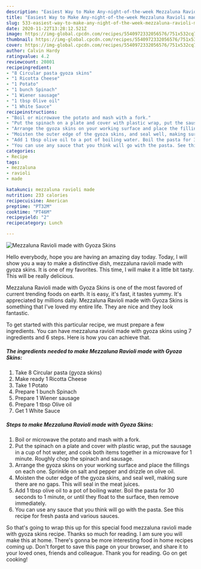 ```yaml
---
description: "Easiest Way to Make Any-night-of-the-week Mezzaluna Ravioli made with Gyoza Skins"
title: "Easiest Way to Make Any-night-of-the-week Mezzaluna Ravioli made with Gyoza Skins"
slug: 533-easiest-way-to-make-any-night-of-the-week-mezzaluna-ravioli-made-with-gyoza-skins
date: 2020-11-22T13:28:12.521Z
image: https://img-global.cpcdn.com/recipes/5540972332056576/751x532cq70/mezzaluna-ravioli-made-with-gyoza-skins-recipe-main-photo.jpg
thumbnail: https://img-global.cpcdn.com/recipes/5540972332056576/751x532cq70/mezzaluna-ravioli-made-with-gyoza-skins-recipe-main-photo.jpg
cover: https://img-global.cpcdn.com/recipes/5540972332056576/751x532cq70/mezzaluna-ravioli-made-with-gyoza-skins-recipe-main-photo.jpg
author: Calvin Hardy
ratingvalue: 4.2
reviewcount: 20801
recipeingredient:
- "8 Circular pasta gyoza skins"
- "1 Ricotta Cheese"
- "1 Potato"
- "1 bunch Spinach"
- "1 Wiener sausage"
- "1 tbsp Olive oil"
- "1 White Sauce"
recipeinstructions:
- "Boil or microwave the potato and mash with a fork."
- "Put the spinach on a plate and cover with plastic wrap, put the sausage in a cup of hot water, and cook both items together in a microwave for 1 minute. Roughly chop the spinach and sausage."
- "Arrange the gyoza skins on your working surface and place the fillings on each one. Sprinkle on salt and pepper and drizzle on olive oil."
- "Moisten the outer edge of the gyoza skins, and seal well, making sure there are no gaps. This will seal in the meat juices."
- "Add 1 tbsp olive oil to a pot of boiling water. Boil the pasta for 30 seconds to 1 minute, or until they float to the surface, then remove immediately."
- "You can use any sauce that you think will go with the pasta. See this recipe for fresh pasta and various sauces."
categories:
- Recipe
tags:
- mezzaluna
- ravioli
- made

katakunci: mezzaluna ravioli made 
nutrition: 233 calories
recipecuisine: American
preptime: "PT32M"
cooktime: "PT46M"
recipeyield: "2"
recipecategory: Lunch

---
```



![Mezzaluna Ravioli made with Gyoza Skins](https://img-global.cpcdn.com/recipes/5540972332056576/751x532cq70/mezzaluna-ravioli-made-with-gyoza-skins-recipe-main-photo.jpg)

Hello everybody, hope you are having an amazing day today. Today, I will show you a way to make a distinctive dish, mezzaluna ravioli made with gyoza skins. It is one of my favorites. This time, I will make it a little bit tasty. This will be really delicious.

Mezzaluna Ravioli made with Gyoza Skins is one of the most favored of current trending foods on earth. It is easy, it's fast, it tastes yummy. It's appreciated by millions daily. Mezzaluna Ravioli made with Gyoza Skins is something that I've loved my entire life. They are nice and they look fantastic.




To get started with this particular recipe, we must prepare a few ingredients. You can have mezzaluna ravioli made with gyoza skins using 7 ingredients and 6 steps. Here is how you can achieve that.

<!--inarticleads1-->

##### The ingredients needed to make Mezzaluna Ravioli made with Gyoza Skins:

1. Take 8 Circular pasta (gyoza skins)
1. Make ready 1 Ricotta Cheese
1. Take 1 Potato
1. Prepare 1 bunch Spinach
1. Prepare 1 Wiener sausage
1. Prepare 1 tbsp Olive oil
1. Get 1 White Sauce




<!--inarticleads2-->

##### Steps to make Mezzaluna Ravioli made with Gyoza Skins:

1. Boil or microwave the potato and mash with a fork.
1. Put the spinach on a plate and cover with plastic wrap, put the sausage in a cup of hot water, and cook both items together in a microwave for 1 minute. Roughly chop the spinach and sausage.
1. Arrange the gyoza skins on your working surface and place the fillings on each one. Sprinkle on salt and pepper and drizzle on olive oil.
1. Moisten the outer edge of the gyoza skins, and seal well, making sure there are no gaps. This will seal in the meat juices.
1. Add 1 tbsp olive oil to a pot of boiling water. Boil the pasta for 30 seconds to 1 minute, or until they float to the surface, then remove immediately.
1. You can use any sauce that you think will go with the pasta. See this recipe for fresh pasta and various sauces.




So that's going to wrap this up for this special food mezzaluna ravioli made with gyoza skins recipe. Thanks so much for reading. I am sure you will make this at home. There's gonna be more interesting food in home recipes coming up. Don't forget to save this page on your browser, and share it to your loved ones, friends and colleague. Thank you for reading. Go on get cooking!
